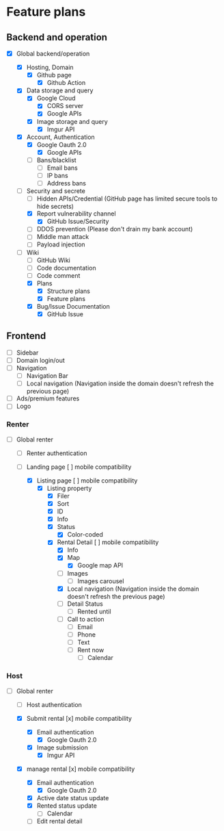 # Feature plans

## Backend and operation

- [x] Global backend/operation

  - [x] Hosting, Domain
    - [x] Github page
      - [x] Github Action
  
  - [x] Data storage and query
    - [x] Google Cloud
      - [x] CORS server
      - [x] Google APIs
    - [x] Image storage and query
      - [x] Imgur API

  - [x] Account, Authentication
    - [x] Google Oauth 2.0
      - [x] Google APIs
    - [ ] Bans/blacklist
      - [ ] Email bans
      - [ ] IP bans
      - [ ] Address bans

  - [ ] Security and secrete
    - [ ] Hidden APIs/Credential (GitHub page has limited secure tools to hide secrets)
    - [x] Report vulnerability channel
      - [x] GitHub Issue/Security
    - [ ] DDOS prevention (Please don't drain my bank account)
    - [ ] Middle man attack
    - [ ] Payload injection

  - [ ] Wiki
    - [ ] GitHub Wiki
    - [ ] Code documentation
    - [ ] Code comment
    - [x] Plans
      - [x] Structure plans
      - [x] Feature plans
    - [x] Bug/Issue Documentation
      - [x] GitHub Issue

## Frontend

- [ ] Sidebar
- [ ] Domain login/out
- [ ] Navigation
  - [ ] Navigation Bar
  - [ ] Local navigation (Navigation inside the domain doesn't refresh the previous page)
- [ ] Ads/premium features
- [ ] Logo
   
### Renter

- [ ] Global renter
  - [ ] Renter authentication
  
  - [ ] Landing page [ ] mobile compatibility

    - [x] Listing page [ ] mobile compatibility
      - [x] Listing property
        - [x] Filer
        - [x] Sort
        - [x] ID
        - [x] Info
        - [x] Status
          - [x] Color-coded
  
        - [x] Rental Detail [ ] mobile compatibility
          - [x] Info
          - [x] Map
            - [x] Google map API
          - [ ] Images
            - [ ] Images carousel
          - [x] Local navigation (Navigation inside the domain doesn't refresh the previous page)
          - [ ] Detail Status
            - [ ] Rented until
          - [ ] Call to action
            - [ ] Email
            - [ ] Phone
            - [ ] Text
            - [ ] Rent now
              - [ ] Calendar

### Host
    
- [ ] Global renter
  - [ ] Host authentication
     
  - [x] Submit rental [x] mobile compatibility
    - [x] Email authentication
      - [x] Google Oauth 2.0
    - [x] Image submission
      - [x] Imgur API
     
  - [x] manage rental [x] mobile compatibility
    - [x] Email authentication
      - [x] Google Oauth 2.0
    - [x] Active date status update
    - [x] Rented status update
      - [ ] Calendar
    - [ ] Edit rental detail
